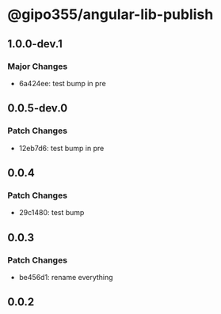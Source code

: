# @gipo355/angular-lib-publish

## 1.0.0-dev.1

### Major Changes

- 6a424ee: test bump in pre

## 0.0.5-dev.0

### Patch Changes

- 12eb7d6: test bump in pre

## 0.0.4

### Patch Changes

- 29c1480: test bump

## 0.0.3

### Patch Changes

- be456d1: rename everything

## 0.0.2
